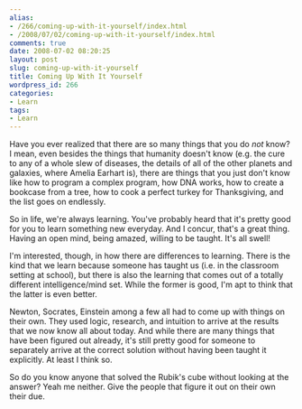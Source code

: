```yaml
---
alias:
- /266/coming-up-with-it-yourself/index.html
- /2008/07/02/coming-up-with-it-yourself/index.html
comments: true
date: 2008-07-02 08:20:25
layout: post
slug: coming-up-with-it-yourself
title: Coming Up With It Yourself
wordpress_id: 266
categories:
- Learn
tags:
- Learn
---
```


Have you ever realized that there are so many things that you do _not_ know?  I mean, even besides the things that humanity doesn't know (e.g. the cure to any of a whole slew of diseases, the details of all of the other planets and galaxies, where Amelia Earhart is), there are things that you just don't know like how to program a complex program, how DNA works, how to create a bookcase from a tree, how to cook a perfect turkey for Thanksgiving, and the list goes on endlessly.

So in life, we're always learning.  You've probably heard that it's pretty good for you to learn something new everyday.  And I concur, that's a great thing.  Having an open mind, being amazed, willing to be taught.  It's all swell!

I'm interested, though, in how there are differences to learning.  There is the kind that we learn because someone has taught us (i.e. in the classroom setting at school), but there is also the learning that comes out of a totally different intelligence/mind set.  While the former is good, I'm apt to think that the latter is even better.

Newton, Socrates, Einstein among a few all had to come up with things on their own.  They used logic, research, and intuition to arrive at the results that we now know all about today.  And while there are many things that have been figured out already, it's still pretty good for someone to separately arrive at the correct solution without having been taught it explicitly.  At least I think so.

So do you know anyone that solved the Rubik's cube without looking at the answer?  Yeah me neither.  Give the people that figure it out on their own their due.
